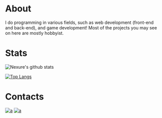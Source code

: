 # About
I do programming in various fields, such as web development (front-end and back-end), and game development! Most of the projects you may see on here are mostly hobbyist.

# Stats
![Nexure's github stats](https://github-readme-stats.vercel.app/api?username=outofbears&count_private=true&show_icons=true&theme=dark)

[![Top Langs](https://github-readme-stats.vercel.app/api/top-langs/?username=outofbears&layout=compact&theme=dark)](https://github.com/anuraghazra/github-readme-stats)

# Contacts
[![a](https://img.shields.io/badge/Discord-7289DA?style=for-the-badge&logo=discord&logoColor=white)](https://dsc.bio/nexure)
[![a](https://img.shields.io/badge/Twitter-1DA1F2?style=for-the-badge&logo=twitter&logoColor=white)](https://twitter.com/nexure_)
